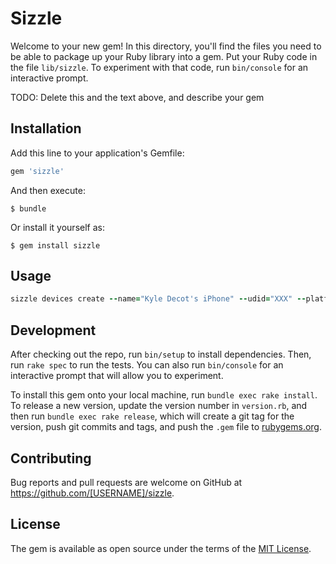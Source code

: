 # Sizzle

Welcome to your new gem! In this directory, you'll find the files you need to be able to package up your Ruby library into a gem. Put your Ruby code in the file `lib/sizzle`. To experiment with that code, run `bin/console` for an interactive prompt.

TODO: Delete this and the text above, and describe your gem

## Installation

Add this line to your application's Gemfile:

```ruby
gem 'sizzle'
```

And then execute:

    $ bundle

Or install it yourself as:

    $ gem install sizzle

## Usage

```ruby 
sizzle devices create --name="Kyle Decot's iPhone" --udid="XXX" --platform=IOS
```

## Development

After checking out the repo, run `bin/setup` to install dependencies. Then, run `rake spec` to run the tests. You can also run `bin/console` for an interactive prompt that will allow you to experiment.

To install this gem onto your local machine, run `bundle exec rake install`. To release a new version, update the version number in `version.rb`, and then run `bundle exec rake release`, which will create a git tag for the version, push git commits and tags, and push the `.gem` file to [rubygems.org](https://rubygems.org).

## Contributing

Bug reports and pull requests are welcome on GitHub at https://github.com/[USERNAME]/sizzle.

## License

The gem is available as open source under the terms of the [MIT License](https://opensource.org/licenses/MIT).
